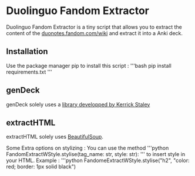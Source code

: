 # Duolinguo Fandom Extractor

Duolinguo Fandom Extractor is a tiny script that allows you to extract the content of the [duonotes.fandom.com/wiki](https://duonotes.fandom.com/wiki/Duolingo_Tips_and_Notes_Wiki) and extract it into a Anki deck.

## Installation

Use the package manager pip to install this script :
'''bash
pip install requirements.txt
'''

## genDeck

genDeck solely uses a [library developped by Kerrick Staley](https://github.com/kerrickstaley/genanki)

## extractHTML

extractHTML solely uses [BeautifulSoup](https://www.crummy.com/software/BeautifulSoup/bs4/doc/). 

Some Extra options on stylizing :
You can use the method
'''python
FandomExtractWStyle.stylise(tag_name: str, style: str):
'''
to insert style in your HTML. 
Example :
'''python
FandomeExtractWStyle.stylise("h2", "color: red; border: 1px solid black")